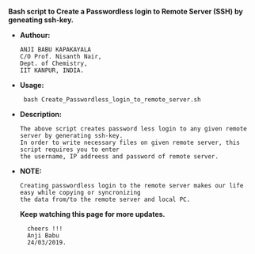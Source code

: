 **Bash script to Create a Passwordless login to Remote Server (SSH) by geneating ssh-key.**

* **Authour:**

      ANJI BABU KAPAKAYALA
      C/O Prof. Nisanth Nair,
      Dept. of Chemistry,
      IIT KANPUR, INDIA.

* **Usage:**

       bash Create_Passwordless_login_to_remote_server.sh
       
* **Description:**

      The above script creates password less login to any given remote server by generating ssh-key.
      In order to write necessary files on given remote server, this script requires you to enter 
      the username, IP addreess and password of remote server. 


* **NOTE:**

      Creating passwordless login to the remote server makes our life easy while copying or syncronizing 
      the data from/to the remote server and local PC. 
      
      
  **Keep watching this page for more updates.**
     
        cheers !!!
        Anji Babu
        24/03/2019.
      
